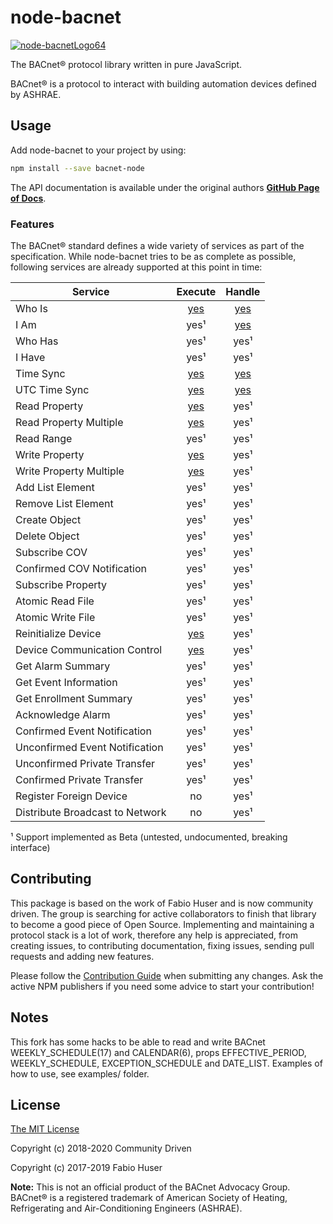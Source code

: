 # node-bacnet

[![node-bacnetLogo64](images/bacnet-icon-quad64.png)](https://www.npmjs.com/package/node-bacnet)

The BACnet® protocol library written in pure JavaScript.

BACnet® is a protocol to interact with building automation devices defined by ASHRAE.

## Usage

Add node-bacnet to your project by using:

```sh
npm install --save bacnet-node
```

The API documentation is available under the original authors **[GitHub Page of Docs](https://biancoroyal.github.io/node-bacstack/)**.

### Features

The BACnet® standard defines a wide variety of services as part of the
specification. While node-bacnet tries to be as complete as possible,
following services are already supported at this point in time:

| Service                         |                                           Execute                                            |                                       Handle                                        |
| ------------------------------- | :------------------------------------------------------------------------------------------: | :---------------------------------------------------------------------------------: |
| Who Is                          |           [yes](https://biancoroyal.github.io/node-bacstack/bacstack.html#.whoIs)            |    [yes](https://biancoroyal.github.io/node-bacstack/bacstack.html#.event:whoIs)    |
| I Am                            |                                             yes¹                                             |     [yes](https://biancoroyal.github.io/node-bacstack/bacstack.html#.event:iAm)     |
| Who Has                         |                                             yes¹                                             |                                        yes¹                                         |
| I Have                          |                                             yes¹                                             |                                        yes¹                                         |
| Time Sync                       |          [yes](https://biancoroyal.github.io/node-bacstack/bacstack.html#.timeSync)          |  [yes](https://biancoroyal.github.io/node-bacstack/bacstack.html#.event:timeSync)   |
| UTC Time Sync                   |        [yes](https://biancoroyal.github.io/node-bacstack/bacstack.html#.timeSyncUTC)         | [yes](https://biancoroyal.github.io/node-bacstack/bacstack.html#.event:timeSyncUTC) |
| Read Property                   |        [yes](https://biancoroyal.github.io/node-bacstack/bacstack.html#.readProperty)        |                                        yes¹                                         |
| Read Property Multiple          |    [yes](https://biancoroyal.github.io/node-bacstack/bacstack.html#.readPropertyMultiple)    |                                        yes¹                                         |
| Read Range                      |                                             yes¹                                             |                                        yes¹                                         |
| Write Property                  |       [yes](https://biancoroyal.github.io/node-bacstack/bacstack.html#.writeProperty)        |                                        yes¹                                         |
| Write Property Multiple         |   [yes](https://biancoroyal.github.io/node-bacstack/bacstack.html#.writePropertyMultiple)    |                                        yes¹                                         |
| Add List Element                |                                             yes¹                                             |                                        yes¹                                         |
| Remove List Element             |                                             yes¹                                             |                                        yes¹                                         |
| Create Object                   |                                             yes¹                                             |                                        yes¹                                         |
| Delete Object                   |                                             yes¹                                             |                                        yes¹                                         |
| Subscribe COV                   |                                             yes¹                                             |                                        yes¹                                         |
| Confirmed COV Notification      |                                             yes¹                                             |                                        yes¹                                         |
| Subscribe Property              |                                             yes¹                                             |                                        yes¹                                         |
| Atomic Read File                |                                             yes¹                                             |                                        yes¹                                         |
| Atomic Write File               |                                             yes¹                                             |                                        yes¹                                         |
| Reinitialize Device             |     [yes](https://biancoroyal.github.io/node-bacstack/bacstack.html#.reinitializeDevice)     |                                        yes¹                                         |
| Device Communication Control    | [yes](https://biancoroyal.github.io/node-bacstack/bacstack.html#.deviceCommunicationControl) |                                        yes¹                                         |
| Get Alarm Summary               |                                             yes¹                                             |                                        yes¹                                         |
| Get Event Information           |                                             yes¹                                             |                                        yes¹                                         |
| Get Enrollment Summary          |                                             yes¹                                             |                                        yes¹                                         |
| Acknowledge Alarm               |                                             yes¹                                             |                                        yes¹                                         |
| Confirmed Event Notification    |                                             yes¹                                             |                                        yes¹                                         |
| Unconfirmed Event Notification  |                                             yes¹                                             |                                        yes¹                                         |
| Unconfirmed Private Transfer    |                                             yes¹                                             |                                        yes¹                                         |
| Confirmed Private Transfer      |                                             yes¹                                             |                                        yes¹                                         |
| Register Foreign Device         |                                              no                                              |                                        yes¹                                         |
| Distribute Broadcast to Network |                                              no                                              |                                        yes¹                                         |

¹ Support implemented as Beta (untested, undocumented, breaking interface)

## Contributing

This package is based on the work of Fabio Huser and is now community driven.
The group is searching for active collaborators to finish that library to become a good piece of Open Source.
Implementing and maintaining a protocol stack is a lot of work, therefore any
help is appreciated, from creating issues, to contributing documentation, fixing
issues, sending pull requests and adding new features.

Please follow the [Contribution Guide](CONTRIBUTING.md) when submitting any
changes. Ask the active NPM publishers if you need some advice to start your contribution!

## Notes

This fork has some hacks to be able to read and write BACnet WEEKLY_SCHEDULE(17) and CALENDAR(6), props EFFECTIVE_PERIOD, WEEKLY_SCHEDULE, EXCEPTION_SCHEDULE and DATE_LIST.
Examples of how to use, see examples/ folder.

## License

[The MIT License](http://opensource.org/licenses/MIT)

Copyright (c) 2018-2020 Community Driven

Copyright (c) 2017-2019 Fabio Huser

**Note:** This is not an official product of the BACnet Advocacy Group.
BACnet® is a registered trademark of American Society of Heating, Refrigerating and
Air-Conditioning Engineers (ASHRAE).
